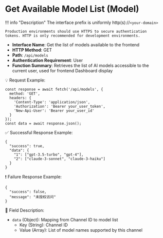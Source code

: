 # Get Available Model List (Model)

!!! info "Description"
    The interface prefix is uniformly http(s)://`<your-domain>`

    Production environments should use HTTPS to secure authentication tokens. HTTP is only recommended for development environments.

- **Interface Name**: Get the list of models available to the frontend
- **HTTP Method**: GET
- **Path**: `/api/models`
- **Authentication Requirement**: User
- **Function Summary**: Retrieves the list of AI models accessible to the current user, used for frontend Dashboard display

 💡 Request Example:

```
const response = await fetch('/api/models', {  
  method: 'GET',  
  headers: {  
    'Content-Type': 'application/json',  
    'Authorization': 'Bearer your_user_token',
    'New-Api-User': 'Bearer your_user_id'
  }  
});  
const data = await response.json();
```

 ✅ Successful Response Example:

```
{  
  "success": true,  
  "data": {  
    "1": ["gpt-3.5-turbo", "gpt-4"],  
    "2": ["claude-3-sonnet", "claude-3-haiku"]  
  }  
}
```

 ❗ Failure Response Example:

```
{  
  "success": false,  
  "message": "未授权访问"  
}
```

 🧾 Field Description:

- `data` (Object): Mapping from Channel ID to model list
    - Key (String): Channel ID
    - Value (Array): List of model names supported by this channel